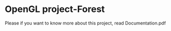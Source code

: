 # OpenGL project-Forest
Please if you want to know more about this project, read Documentation.pdf 
